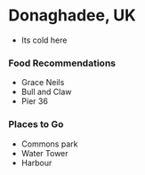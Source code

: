 # Donaghadee, UK
- Its cold here

### Food Recommendations
- Grace Neils
- Bull and Claw
- Pier 36

### Places to Go
- Commons park
- Water Tower
- Harbour
